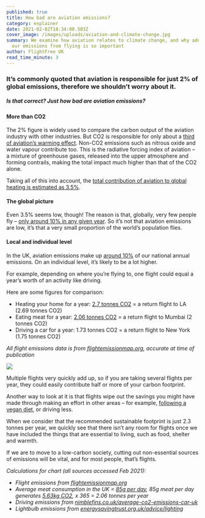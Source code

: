```yaml
---
published: true
title: How bad are aviation emissions?
category: explainer
date: 2021-02-02T18:34:00.503Z
cover_image: /images/uploads/aviation-and-climate-change.jpg
summary: We examine how aviation relates to climate change, and why addressing
  our emissions from flying is so important
author: FlightFree UK
read_time_minute: 3
---
```

### It’s commonly quoted that aviation is responsible for just 2% of global emissions, therefore we shouldn’t worry about it.

##### Is that correct? Just how bad are aviation emissions?

#### More than CO2

The 2% figure is widely used to compare the carbon output of the aviation industry with other industries. But CO2 is responsible for only about a [third of aviation’s warming effect](https://www.carbonbrief.org/guest-post-calculating-the-true-climate-impact-of-aviation-emissions/). Non-CO2 emissions such as nitrous oxide and water vapour contribute too. This is the radiative forcing index of aviation – a mixture of greenhouse gases, released into the upper atmosphere and forming contrails, making the total impact much higher than that of the CO2 alone.

Taking all of this into account, the [total contribution of aviation to global heating is estimated as 3.5%](https://www.carbonbrief.org/guest-post-calculating-the-true-climate-impact-of-aviation-emissions/). 

#### The global picture

Even 3.5% seems low, though! The reason is that, globally, very few people fly – [only around 10% in any given year](https://partner.sciencenorway.no/climate-change-global-warming-transport/1-of-people-cause-half-of-global-aviation-emissions-most-people-in-fact-never-fly/1773607). So it’s not that aviation emissions are low, it’s that a very small proportion of the world’s population flies.

#### Local and individual level

In the UK, aviation emissions make up [around 10%](https://www.aef.org.uk/what-we-do/climate/) of our national annual emissions. On an individual level, it’s likely to be a lot higher.

For example, depending on where you’re flying to, one flight could equal a year’s worth of an activity like driving.

Here are some figures for comparison:

* H﻿eating your home for a year: [2.7 tonnes CO2](https://citu.co.uk/citu-live/what-is-the-carbon-footprint-of-a-house) = a return flight to LA (2.69 tonnes CO2)
* E﻿ating meat for a year: [2.06 tonnes CO2](https://flightfree.co.uk/post/is-it-better-to-be-vegan-or-give-up-flying/) = a return flight to Mumbai (2 tonnes CO2)
* D﻿riving a car for a year: 1.73 tonnes CO2 = a return flight to New York (1.75 tonnes CO2)

*All flight emissions data is from [flightemissionmap.org](https://www.flightemissionmap.org/), accurate at time of publication*

![](/images/uploads/bar_chart.jpg)

Multiple flights very quickly add up, so if you are taking several flights per year, they could easily contribute half or more of your carbon footprint.

Another way to look at it is that flights wipe out the savings you might have made through making an effort in other areas – for example, [following a vegan diet](https://flightfree.co.uk/post/is-it-better-to-be-vegan-or-give-up-flying/), or driving less.

When we consider that the recommended sustainable footprint is just 2.3 tonnes per year, we quickly see that there isn’t any room for flights once we have included the things that are essential to living, such as food, shelter and warmth. 

If we are to move to a low-carbon society, cutting out non-essential sources of emissions will be vital, and for most people, that’s flights.

*Calculations for chart (all sources accessed Feb 2021):*

* *Flight emissions from [flightemissionmap.org](http://flightemissionmap.org)*
* *Average meat consumption in the UK = [85g per day](https://www.bbc.co.uk/news/explainers-59232599), 85g meat per day generates [5.63kg CO2](https://ncbi.nlm.nih.gov/pmc/articles/PMC4372775/), x 365 = 2.06 tonnes per year*
* *Driving emissions from [nimblefins.co.uk/average-co2-emissions-car-uk](http://nimblefins.co.uk/average-co2-emissions-car-uk)*
* *Lightbulb emissions from [energysavingtrust.org.uk/advice/lighting](http://energysavingtrust.org.uk/advice/lighting)*